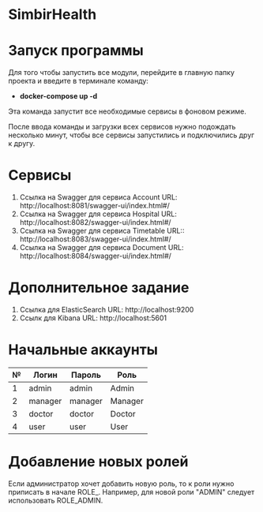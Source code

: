 # SimbirHealth


# Запуск программы

Для того чтобы запустить все модули, перейдите в главную папку проекта и введите в терминале команду: 

- **docker-compose up -d**

Эта команда запустит все необходимые сервисы в фоновом режиме.

После ввода команды и загрузки всех сервисов нужно подождать несколько минут, чтобы все сервисы запустились и подключились друг к другу.

# Сервисы
1) Ссылка на Swagger для сервиса Account URL: http://localhost:8081/swagger-ui/index.html#/
2) Ссылка на Swagger для сервиса Hospital URL: http://localhost:8082/swagger-ui/index.html#/
3) Ссылка на Swagger для сервиса Timetable URL:: http://localhost:8083/swagger-ui/index.html#/
4) Ссылка на Swagger для сервиса Document URL: http://localhost:8084/swagger-ui/index.html#/

# Дополнительное задание   

1) Ссылка для ElasticSearch URL: http://localhost:9200
2) Ссылк  для Kibana URL: http://localhost:5601


# Начальные аккаунты

| №  | Логин  | Пароль | Роль   |
|----|--------|--------|--------|
| 1  | admin  | admin  | Admin  |
| 2  | manager| manager| Manager|
| 3  | doctor | doctor | Doctor |
| 4  | user   | user   | User   |


# Добавление новых ролей
Если администратор хочет добавить новую роль, то к роли нужно приписать в начале ROLE_. Например, для новой роли "ADMIN" следует использовать ROLE_ADMIN.